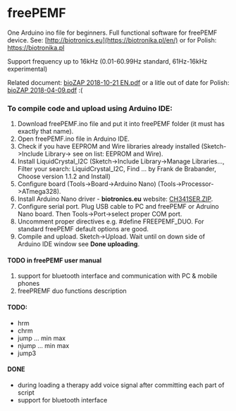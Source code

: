 # freePEMF
One Arduino ino file for beginners. Full functional software for freePEMF device. 
See: [http://biotronics.eu](https://biotronika.pl/en/) or for Polish: https://biotronika.pl 

Support frequency up to 16kHz (0.01-60.99Hz standard, 61Hz-16kHz experimental)

Related document: [bioZAP 2018-10-21 EN.pdf](https://biotronika.pl/sites/default/files/2018-10/bioZAP%202018-10-21%20EN.pdf)
or a litle out of date for Polish: [bioZAP 2018-04-09.pdf](https://biotronika.pl/sites/default/files/2018-04/bioZAP%202018-04-09.pdf) :(


### To compile code and upload using Arduino IDE:
1. Download freePEMF.ino file and put it into freePEMF folder (it must has exactly that name). 
2. Open freePEMF.ino file in Arduino IDE.
3. Check if you have EEPROM and Wire libraries already installed (Sketch->Include Library-> see on list: EEPROM and Wire).
4. Install LiquidCrystal_I2C  (Sketch->Include Library->Manage Libraries..., Filter your search: LiquidCrystal_I2C, Find ... by Frank de Brabander, Choose version 1.1.2 and Install)
5. Configure board (Tools->Board->Arduino Nano)  (Tools->Processor->ATmega328).
6. Install Arduino Nano driver - **biotronics.eu** website: [CH341SER.ZIP]( https://biotronika.pl/sites/default/files/2016-12/CH341SER.ZIP).
7. Configure serial port. Plug USB cable to PC and freePEMF or Adruino Nano board. Then Tools->Port->select proper COM port.
8. Uncomment proper directives e.g. #define FREEPEMF_DUO. For standard freePEMF default options are good.
10. Compile and upload. Sketch->Upload. Wait until on down side of Arduino IDE window see **Done uploading**.


#### TODO in freePEMF user manual
1. support for bluetooth interface and communication with PC & mobile phones
2. freePREMF duo functions description

#### TODO:
* hrm
* chrm
* jump ... min max
* njump ... min max
* jump3

#### DONE
* during loading a therapy add voice signal after committing each part of script
* support for bluetooth interface

